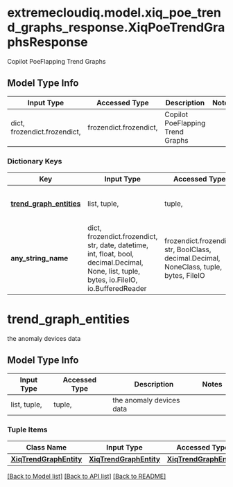 # extremecloudiq.model.xiq_poe_trend_graphs_response.XiqPoeTrendGraphsResponse

Copilot PoeFlapping Trend Graphs

## Model Type Info
Input Type | Accessed Type | Description | Notes
------------ | ------------- | ------------- | -------------
dict, frozendict.frozendict,  | frozendict.frozendict,  | Copilot PoeFlapping Trend Graphs | 

### Dictionary Keys
Key | Input Type | Accessed Type | Description | Notes
------------ | ------------- | ------------- | ------------- | -------------
**[trend_graph_entities](#trend_graph_entities)** | list, tuple,  | tuple,  | the anomaly devices data | [optional] 
**any_string_name** | dict, frozendict.frozendict, str, date, datetime, int, float, bool, decimal.Decimal, None, list, tuple, bytes, io.FileIO, io.BufferedReader | frozendict.frozendict, str, BoolClass, decimal.Decimal, NoneClass, tuple, bytes, FileIO | any string name can be used but the value must be the correct type | [optional]

# trend_graph_entities

the anomaly devices data

## Model Type Info
Input Type | Accessed Type | Description | Notes
------------ | ------------- | ------------- | -------------
list, tuple,  | tuple,  | the anomaly devices data | 

### Tuple Items
Class Name | Input Type | Accessed Type | Description | Notes
------------- | ------------- | ------------- | ------------- | -------------
[**XiqTrendGraphEntity**](XiqTrendGraphEntity.md) | [**XiqTrendGraphEntity**](XiqTrendGraphEntity.md) | [**XiqTrendGraphEntity**](XiqTrendGraphEntity.md) |  | 

[[Back to Model list]](../../README.md#documentation-for-models) [[Back to API list]](../../README.md#documentation-for-api-endpoints) [[Back to README]](../../README.md)

